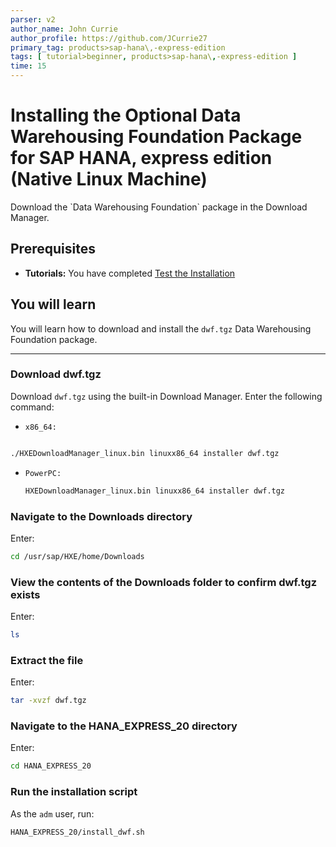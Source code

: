 ```yaml
---
parser: v2
author_name: John Currie
author_profile: https://github.com/JCurrie27
primary_tag: products>sap-hana\,-express-edition
tags: [ tutorial>beginner, products>sap-hana\,-express-edition ]
time: 15
---
```


# Installing the Optional Data Warehousing Foundation Package for SAP HANA, express edition (Native Linux Machine)
<!-- description --> Download the `Data Warehousing Foundation` package in the Download Manager.

<!-- loiocfbb826828fd4342a9ec06f90a5dd11a -->

## Prerequisites
 - **Tutorials:**  You have completed [Test the Installation](hxe-ua-test-binary)

## You will learn
You will learn how to download and install the `dwf.tgz` Data Warehousing Foundation package.

---

### Download dwf.tgz


Download `dwf.tgz` using the built-in Download Manager. Enter the following command:

-   `x86_64:`

```bash

./HXEDownloadManager_linux.bin linuxx86_64 installer dwf.tgz
```

-   `PowerPC:`

    ```bash
    HXEDownloadManager_linux.bin linuxx86_64 installer dwf.tgz
    ```



### Navigate to the Downloads directory


Enter:

```bash
cd /usr/sap/HXE/home/Downloads
```


### View the contents of the Downloads folder to confirm dwf.tgz exists


Enter:

```bash
ls
```


### Extract the file


Enter:

```bash
tar -xvzf dwf.tgz
```


### Navigate to the HANA_EXPRESS_20 directory


Enter:

```bash
cd HANA_EXPRESS_20
```


### Run the installation script


As the <sid>`adm` user, run:

```bash
HANA_EXPRESS_20/install_dwf.sh
```

